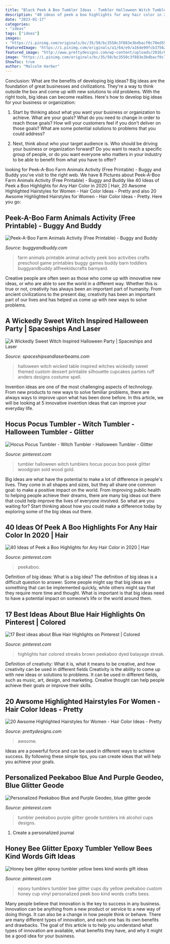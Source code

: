 ```yaml
---
title: "Black Peek A Boo Tumbler Ideas - Tumbler Halloween Witch Tumblers Hocus Pocus Boo Peek Glitter Woodgrain Sold Wood Gold"
description: "40 ideas of peek a boo highlights for any hair color in 2020"
date: "2023-01-17"
categories:
- "ideas"
tags: ["ideas"]
images:
- "https://i.pinimg.com/originals/bc/35/50/bc3550c3f883e3bdbacf0c70ed55cd4b.jpg"
featuredImage: "https://i.pinimg.com/originals/a1/64/e9/a164e99fcb375626cce434836690b805.jpg"
featured_image: "http://www.prettydesigns.com/wp-content/uploads/2016/03/Blue-Highlights-in-Black-Hair.jpg"
image: "https://i.pinimg.com/originals/bc/35/50/bc3550c3f883e3bdbacf0c70ed55cd4b.jpg"
ShowToc: true
author: "Malcolm Harber"
---
```



Conclusion: What are the benefits of developing big ideas?
Big ideas are the foundation of great businesses and civilizations. They're a way to think outside the box and come up with new solutions to old problems. With the right tools, big ideas can become realities. Here's how to develop big ideas for your business or organization:
1. Start by thinking about what you want your business or organization to achieve. What are your goals? What do you need to change in order to reach those goals? How will your customers feel if you don't deliver on those goals? What are some potential solutions to problems that you could address?

2. Next, think about who your target audience is. Who should be driving your business or organization forward? Do you want to reach a specific group of people, or do you want everyone who matters in your industry to be able to benefit from what you have to offer?

	

		
looking for Peek-A-Boo Farm Animals Activity (Free Printable) - Buggy and Buddy you've visit to the right web. We have 8 Pictures about Peek-A-Boo Farm Animals Activity (Free Printable) - Buggy and Buddy like 40 Ideas of Peek a Boo Highlights for Any Hair Color in 2020 | Hair, 20 Awsome Highlighted Hairstyles for Women - Hair Color Ideas - Pretty and also 20 Awsome Highlighted Hairstyles for Women - Hair Color Ideas - Pretty. Here you go:
		
    
## Peek-A-Boo Farm Animals Activity (Free Printable) - Buggy And Buddy

<img loading=lazy src="https://cdn.buggyandbuddy.com/wp-content/uploads/2013/08/farm-printables.jpg" onerror="this.onerror=null;this.src='https://tse1.mm.bing.net/th?id=OIP.KvtiHaEDF6baB-Mj0A9-iwHaFV&amp;pid=15.1';" alt="Peek-A-Boo Farm Animals Activity (Free Printable) - Buggy and Buddy">

_Source: buggyandbuddy.com_

>farm animals printable animal activity peek boo activities crafts preschool game printables buggy games buddy barn toddlers buggyandbuddy allfreekidscrafts barnyard. 

	

Creative people are often seen as those who come up with innovative new ideas, or who are able to see the world in a different way. Whether this is true or not, creativity has always been an important part of humanity. From ancient civilizations to the present day, creativity has been an important part of our lives and has helped us come up with new ways to solve problems.

    
## A Wickedly Sweet Witch Inspired Halloween Party | Spaceships And Laser

<img loading=lazy src="http://spaceshipsandlaserbeams.com/wp-content/uploads/2015/10/Witch-Themed-Halloween-Party-Dessert-Table-Backdrop.jpg" onerror="this.onerror=null;this.src='https://tse3.mm.bing.net/th?id=OIP.CPtd-lGI8m90SAW2MZ98cgHaLG&amp;pid=15.1';" alt="A Wickedly Sweet Witch Inspired Halloween Party | Spaceships and Laser">

_Source: spaceshipsandlaserbeams.com_

>halloween witch wicked table inspired witches wickedly sweet themed custom dessert printable silhouette cupcakes parties ruff anders designs costume spell. 

	

Invention ideas are one of the most challenging aspects of technology. From new products to new ways to solve familiar problems, there are always ways to improve upon what has been done before. In this article, we will be looking at 5 innovative invention ideas that can improve your everyday life.

    
## Hocus Pocus Tumbler - Witch Tumbler - Halloween Tumbler - Glitter

<img loading=lazy src="https://i.pinimg.com/originals/7d/1f/59/7d1f594a8870958b0aadd2071413b556.jpg" onerror="this.onerror=null;this.src='https://tse1.mm.bing.net/th?id=OIP.tebXNjQzbwfLjvOPCupZLAHaPP&amp;pid=15.1';" alt="Hocus Pocus Tumbler - Witch Tumbler - Halloween Tumbler - Glitter">

_Source: pinterest.com_

>tumbler halloween witch tumblers hocus pocus boo peek glitter woodgrain sold wood gold. 

	

Big ideas are what have the potential to make a lot of difference in people's lives. They come in all shapes and sizes, but they all share one common goal: to make a positive impact on the world. From improving public health to helping people achieve their dreams, there are many big ideas out there that could help improve the lives of everyone involved. So what are you waiting for? Start thinking about how you could make a difference today by exploring some of the big ideas out there.

    
## 40 Ideas Of Peek A Boo Highlights For Any Hair Color In 2020 | Hair

<img loading=lazy src="https://i.pinimg.com/736x/6d/45/9a/6d459afd6ea32078f4a7fac874b1b8ea.jpg" onerror="this.onerror=null;this.src='https://tse3.mm.bing.net/th?id=OIP.ouUI1HVmKu1bGpMP8w_JhQHaIP&amp;pid=15.1';" alt="40 Ideas of Peek a Boo Highlights for Any Hair Color in 2020 | Hair">

_Source: pinterest.com_

>peekaboo. 

	

Definition of big ideas: What is a big idea?
The definition of big ideas is a difficult question to answer. Some people might say that big ideas are something that can be implemented quickly, while others might say that they require more time and thought. What is important is that big ideas need to have a potential impact on someone’s life or the world around them.

    
## 17 Best Ideas About Blue Hair Highlights On Pinterest | Colored

<img loading=lazy src="https://i.pinimg.com/originals/bc/35/50/bc3550c3f883e3bdbacf0c70ed55cd4b.jpg" onerror="this.onerror=null;this.src='https://tse2.mm.bing.net/th?id=OIP.dBgMb56tSsZI-JhJAP4mzAHaJ3&amp;pid=15.1';" alt="17 Best ideas about Blue Hair Highlights on Pinterest | Colored">

_Source: pinterest.com_

>highlights hair colored streaks brown peekaboo dyed balayage streak. 

	

Definition of creativity: What it is, what it means to be creative, and how creativity can be used in different fields
Creativity is the ability to come up with new ideas or solutions to problems. It can be used in different fields, such as music, art, design, and marketing. Creative thought can help people achieve their goals or improve their skills.

    
## 20 Awsome Highlighted Hairstyles For Women - Hair Color Ideas - Pretty

<img loading=lazy src="http://www.prettydesigns.com/wp-content/uploads/2016/03/Blue-Highlights-in-Black-Hair.jpg" onerror="this.onerror=null;this.src='https://tse3.mm.bing.net/th?id=OIP.uR0f8ktRBoldvWQOJm-dwgHaJd&amp;pid=15.1';" alt="20 Awsome Highlighted Hairstyles for Women - Hair Color Ideas - Pretty">

_Source: prettydesigns.com_

>awsome. 

	

Ideas are a powerful force and can be used in different ways to achieve success. By following these simple tips, you can create ideas that will help you achieve your goals.

    
## Personalized Peekaboo Blue And Purple Geodeo, Blue Glitter Geode

<img loading=lazy src="https://i.pinimg.com/originals/a1/64/e9/a164e99fcb375626cce434836690b805.jpg" onerror="this.onerror=null;this.src='https://tse2.mm.bing.net/th?id=OIP.h23O-dUcTowdvAlqzxcMTgHaJ4&amp;pid=15.1';" alt="Personalized Peekaboo Blue and Purple Geodeo, blue glitter geode">

_Source: pinterest.com_

>tumbler peekaboo purple glitter geode tumblers ink alcohol cups designs. 

	

1. Create a personalized journal

    
## Honey Bee Glitter Epoxy Tumbler Yellow Bees Kind Words Gift Ideas

<img loading=lazy src="https://i.pinimg.com/736x/f2/a7/6b/f2a76ba7e09558ffaf03021332596523.jpg" onerror="this.onerror=null;this.src='https://tse3.mm.bing.net/th?id=OIP.jv6Kb6we3eYoDNzeOmL4tQHaNd&amp;pid=15.1';" alt="Honey bee glitter epoxy tumbler yellow bees kind words gift ideas">

_Source: pinterest.com_

>epoxy tumblers tumbler bee glitter cups diy yellow peekaboo custom honey cup vinyl personalized peek boo kind words crafts bees. 

	

Many people believe that innovation is the key to success in any business. Innovation can be anything from a new product or service to a new way of doing things. It can also be a change in how people think or behave. There are many different types of innovation, and each one has its own benefits and drawbacks. The goal of this article is to help you understand what types of innovation are available, what benefits they have, and why it might be a good idea for your business.

